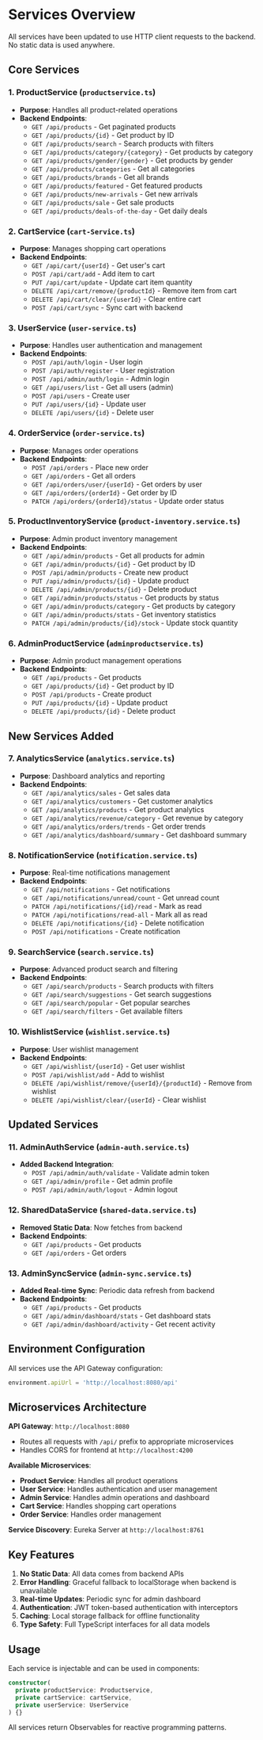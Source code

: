 # Services Overview

All services have been updated to use HTTP client requests to the backend. No static data is used anywhere.

## Core Services

### 1. ProductService (`productservice.ts`)
- **Purpose**: Handles all product-related operations
- **Backend Endpoints**:
  - `GET /api/products` - Get paginated products
  - `GET /api/products/{id}` - Get product by ID
  - `GET /api/products/search` - Search products with filters
  - `GET /api/products/category/{category}` - Get products by category
  - `GET /api/products/gender/{gender}` - Get products by gender
  - `GET /api/products/categories` - Get all categories
  - `GET /api/products/brands` - Get all brands
  - `GET /api/products/featured` - Get featured products
  - `GET /api/products/new-arrivals` - Get new arrivals
  - `GET /api/products/sale` - Get sale products
  - `GET /api/products/deals-of-the-day` - Get daily deals

### 2. CartService (`cart-Service.ts`)
- **Purpose**: Manages shopping cart operations
- **Backend Endpoints**:
  - `GET /api/cart/{userId}` - Get user's cart
  - `POST /api/cart/add` - Add item to cart
  - `PUT /api/cart/update` - Update cart item quantity
  - `DELETE /api/cart/remove/{productId}` - Remove item from cart
  - `DELETE /api/cart/clear/{userId}` - Clear entire cart
  - `POST /api/cart/sync` - Sync cart with backend

### 3. UserService (`user-service.ts`)
- **Purpose**: Handles user authentication and management
- **Backend Endpoints**:
  - `POST /api/auth/login` - User login
  - `POST /api/auth/register` - User registration
  - `POST /api/admin/auth/login` - Admin login
  - `GET /api/users/list` - Get all users (admin)
  - `POST /api/users` - Create user
  - `PUT /api/users/{id}` - Update user
  - `DELETE /api/users/{id}` - Delete user

### 4. OrderService (`order-service.ts`)
- **Purpose**: Manages order operations
- **Backend Endpoints**:
  - `POST /api/orders` - Place new order
  - `GET /api/orders` - Get all orders
  - `GET /api/orders/user/{userId}` - Get orders by user
  - `GET /api/orders/{orderId}` - Get order by ID
  - `PATCH /api/orders/{orderId}/status` - Update order status

### 5. ProductInventoryService (`product-inventory.service.ts`)
- **Purpose**: Admin product inventory management
- **Backend Endpoints**:
  - `GET /api/admin/products` - Get all products for admin
  - `GET /api/admin/products/{id}` - Get product by ID
  - `POST /api/admin/products` - Create new product
  - `PUT /api/admin/products/{id}` - Update product
  - `DELETE /api/admin/products/{id}` - Delete product
  - `GET /api/admin/products/status` - Get products by status
  - `GET /api/admin/products/category` - Get products by category
  - `GET /api/admin/products/stats` - Get inventory statistics
  - `PATCH /api/admin/products/{id}/stock` - Update stock quantity

### 6. AdminProductService (`adminproductservice.ts`)
- **Purpose**: Admin product management operations
- **Backend Endpoints**:
  - `GET /api/products` - Get products
  - `GET /api/products/{id}` - Get product by ID
  - `POST /api/products` - Create product
  - `PUT /api/products/{id}` - Update product
  - `DELETE /api/products/{id}` - Delete product

## New Services Added

### 7. AnalyticsService (`analytics.service.ts`)
- **Purpose**: Dashboard analytics and reporting
- **Backend Endpoints**:
  - `GET /api/analytics/sales` - Get sales data
  - `GET /api/analytics/customers` - Get customer analytics
  - `GET /api/analytics/products` - Get product analytics
  - `GET /api/analytics/revenue/category` - Get revenue by category
  - `GET /api/analytics/orders/trends` - Get order trends
  - `GET /api/analytics/dashboard/summary` - Get dashboard summary

### 8. NotificationService (`notification.service.ts`)
- **Purpose**: Real-time notifications management
- **Backend Endpoints**:
  - `GET /api/notifications` - Get notifications
  - `GET /api/notifications/unread/count` - Get unread count
  - `PATCH /api/notifications/{id}/read` - Mark as read
  - `PATCH /api/notifications/read-all` - Mark all as read
  - `DELETE /api/notifications/{id}` - Delete notification
  - `POST /api/notifications` - Create notification

### 9. SearchService (`search.service.ts`)
- **Purpose**: Advanced product search and filtering
- **Backend Endpoints**:
  - `GET /api/search/products` - Search products with filters
  - `GET /api/search/suggestions` - Get search suggestions
  - `GET /api/search/popular` - Get popular searches
  - `GET /api/search/filters` - Get available filters

### 10. WishlistService (`wishlist.service.ts`)
- **Purpose**: User wishlist management
- **Backend Endpoints**:
  - `GET /api/wishlist/{userId}` - Get user wishlist
  - `POST /api/wishlist/add` - Add to wishlist
  - `DELETE /api/wishlist/remove/{userId}/{productId}` - Remove from wishlist
  - `DELETE /api/wishlist/clear/{userId}` - Clear wishlist

## Updated Services

### 11. AdminAuthService (`admin-auth.service.ts`)
- **Added Backend Integration**:
  - `POST /api/admin/auth/validate` - Validate admin token
  - `GET /api/admin/profile` - Get admin profile
  - `POST /api/admin/auth/logout` - Admin logout

### 12. SharedDataService (`shared-data.service.ts`)
- **Removed Static Data**: Now fetches from backend
- **Backend Endpoints**:
  - `GET /api/products` - Get products
  - `GET /api/orders` - Get orders

### 13. AdminSyncService (`admin-sync.service.ts`)
- **Added Real-time Sync**: Periodic data refresh from backend
- **Backend Endpoints**:
  - `GET /api/products` - Get products
  - `GET /api/admin/dashboard/stats` - Get dashboard stats
  - `GET /api/admin/dashboard/activity` - Get recent activity

## Environment Configuration

All services use the API Gateway configuration:
```typescript
environment.apiUrl = 'http://localhost:8080/api'
```

## Microservices Architecture

**API Gateway**: `http://localhost:8080`
- Routes all requests with `/api/` prefix to appropriate microservices
- Handles CORS for frontend at `http://localhost:4200`

**Available Microservices**:
- **Product Service**: Handles all product operations
- **User Service**: Handles authentication and user management  
- **Admin Service**: Handles admin operations and dashboard
- **Cart Service**: Handles shopping cart operations
- **Order Service**: Handles order management

**Service Discovery**: Eureka Server at `http://localhost:8761`

## Key Features

1. **No Static Data**: All data comes from backend APIs
2. **Error Handling**: Graceful fallback to localStorage when backend is unavailable
3. **Real-time Updates**: Periodic sync for admin dashboard
4. **Authentication**: JWT token-based authentication with interceptors
5. **Caching**: Local storage fallback for offline functionality
6. **Type Safety**: Full TypeScript interfaces for all data models

## Usage

Each service is injectable and can be used in components:

```typescript
constructor(
  private productService: Productservice,
  private cartService: cartService,
  private userService: UserService
) {}
```

All services return Observables for reactive programming patterns.